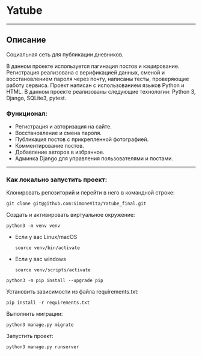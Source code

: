 # Yatube
_________________________________________________
## Описание
Cоциальная сеть для публикации дневников.

В данном проекте используется пагинация постов и кэширование. Регистрация реализована с верификацией данных, сменой и восстановлением пароля через почту, написаны тесты, проверяющие работу сервиса.
Проект написан с использованием языков Python и HTML.
В данном проекте реализованы следующие технологии: Python 3, Django, SQLite3, pytest.

### Функционал:

- Регистрация и авторизация на сайте.
- Восстановление и смена пароля.
- Публикация постов с прикрепленной фотографией.
- Комментирование постов.
- Добавление авторов в избранное.
- Админка Django для управления пользователями и постами.
 
_____________________________________________________

### Как локально запустить проект:
Клонировать репозиторий и перейти в него в командной строке:

```
git clone git@github.com:SimoneVita/Yatube_final.git
```

Cоздать и активировать виртуальное окружение:

```
python3 -m venv venv
```

* Если у вас Linux/macOS

    ```
    source venv/bin/activate 
    ```

* Если у вас windows

    ```
    source venv/scripts/activate
    ```

```
python3 -m pip install --upgrade pip
```

Установить зависимости из файла requirements.txt:

```
pip install -r requirements.txt
```

Выполнить миграции:

```
python3 manage.py migrate
```

Запустить проект:

```
python3 manage.py runserver
```
